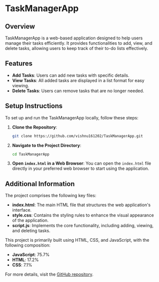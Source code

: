 # TaskManagerApp

## Overview

TaskManagerApp is a web-based application designed to help users manage their tasks efficiently. It provides functionalities to add, view, and delete tasks, allowing users to keep track of their to-do lists effectively.

## Features

- **Add Tasks**: Users can add new tasks with specific details.
- **View Tasks**: All added tasks are displayed in a list format for easy viewing.
- **Delete Tasks**: Users can remove tasks that are no longer needed.

## Setup Instructions

To set up and run the TaskManagerApp locally, follow these steps:

1. **Clone the Repository**:
   ```bash
   git clone https://github.com/vishnu161202/TaskManagerApp.git
   ```

2. **Navigate to the Project Directory**:
   ```bash
   cd TaskManagerApp
   ```

3. **Open `index.html` in a Web Browser**:
   You can open the `index.html` file directly in your preferred web browser to start using the application.

## Additional Information

The project comprises the following key files:

- **index.html**: The main HTML file that structures the web application's interface.
- **style.css**: Contains the styling rules to enhance the visual appearance of the application.
- **script.js**: Implements the core functionality, including adding, viewing, and deleting tasks.

This project is primarily built using HTML, CSS, and JavaScript, with the following composition:

- **JavaScript**: 75.7%
- **HTML**: 17.2%
- **CSS**: 7.1%

For more details, visit the [GitHub repository](https://github.com/vishnu161202/TaskManagerApp).
